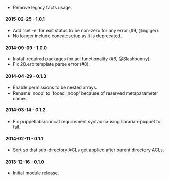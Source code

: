 * Remove legacy facts usage.

#### 2015-02-25 - 1.0.1
* Add 'set -e' for exit status to be non-zero for any error (#9, @ngiger).
* No longer include concat::setup as it is deprecated.

#### 2014-09-09 - 1.0.0
* Install required packages for acl functionality (#6, @Slashbunny).
* Fix 20.erb template parse error (#8).

#### 2014-04-29 - 0.1.3
* Enable permissions to be nested arrays.
* Rename 'noop' to 'fooacl_noop' because of reserved metaparameter name.

#### 2014-03-14 - 0.1.2
* Fix puppetlabs/concat requirement syntax causing librarian-puppet to fail.

#### 2014-02-11 - 0.1.1
* Sort so that sub-directory ACLs get applied after parent directory ACLs.

#### 2013-12-16 - 0.1.0
* Initial module release.

